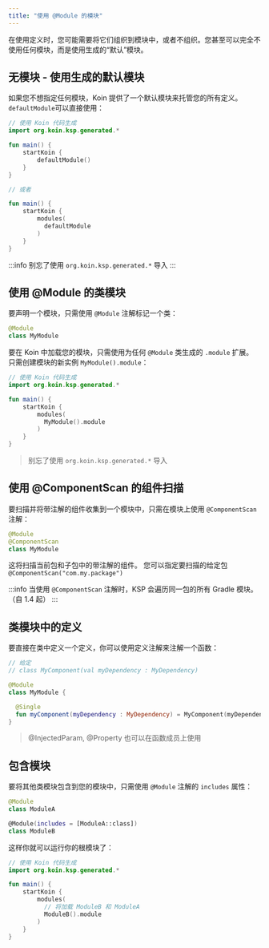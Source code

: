 ```yaml
---
title: "使用 @Module 的模块"
---
```

在使用定义时，您可能需要将它们组织到模块中，或者不组织。您甚至可以完全不使用任何模块，而是使用生成的“默认”模块。

## 无模块 - 使用生成的默认模块

如果您不想指定任何模块，Koin 提供了一个默认模块来托管您的所有定义。 `defaultModule`可以直接使用：

```kotlin
// 使用 Koin 代码生成
import org.koin.ksp.generated.*

fun main() {
    startKoin {
        defaultModule()
    }
}

// 或者

fun main() {
    startKoin {
        modules(
          defaultModule
        )
    }
}
```

:::info
  别忘了使用 `org.koin.ksp.generated.*` 导入
:::

## 使用 @Module 的类模块

要声明一个模块，只需使用 `@Module` 注解标记一个类：

```kotlin
@Module
class MyModule
```

要在 Koin 中加载您的模块，只需使用为任何 `@Module` 类生成的 `.module` 扩展。 只需创建模块的新实例 `MyModule().module`：

```kotlin
// 使用 Koin 代码生成
import org.koin.ksp.generated.*

fun main() {
    startKoin {
        modules(
          MyModule().module
        )
    }
}
```

> 别忘了使用 `org.koin.ksp.generated.*` 导入

## 使用 @ComponentScan 的组件扫描

要扫描并将带注解的组件收集到一个模块中，只需在模块上使用 `@ComponentScan` 注解：

```kotlin
@Module
@ComponentScan
class MyModule
```

这将扫描当前包和子包中的带注解的组件。 您可以指定要扫描的给定包 `@ComponentScan("com.my.package")`

:::info
  当使用 `@ComponentScan` 注解时，KSP 会遍历同一包的所有 Gradle 模块。（自 1.4 起）
:::

## 类模块中的定义

要直接在类中定义一个定义，你可以使用定义注解来注解一个函数：

```kotlin
// 给定
// class MyComponent(val myDependency : MyDependency)

@Module
class MyModule {

  @Single
  fun myComponent(myDependency : MyDependency) = MyComponent(myDependency)
}
```

> @InjectedParam, @Property 也可以在函数成员上使用

## 包含模块

要将其他类模块包含到您的模块中，只需使用 `@Module` 注解的 `includes` 属性：

```kotlin
@Module
class ModuleA

@Module(includes = [ModuleA::class])
class ModuleB
```

这样你就可以运行你的根模块了：

```kotlin
// 使用 Koin 代码生成
import org.koin.ksp.generated.*

fun main() {
    startKoin {
        modules(
          // 将加载 ModuleB 和 ModuleA
          ModuleB().module
        )
    }
}
```